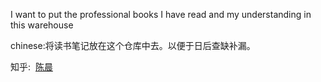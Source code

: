 
I want to put the professional books I have read and my understanding in this warehouse


chinese:将读书笔记放在这个仓库中去。以便于日后查缺补漏。

知乎:  <a href ="https://www.zhihu.com/people/chen-chen-10-69-26/activities">陈晨 </a>
